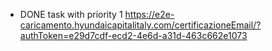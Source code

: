 - DONE task with priority 1 https://e2e-caricamento.hyundaicapitalitaly.com/certificazioneEmail/?authToken=e29d7cdf-ecd2-4e6d-a31d-463c662e1073